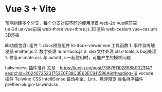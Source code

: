 # Vue 3 + Vite


预期创建多个分支，每个分支对应不同的使用场景
    web-2d  vue纯前端  
    ue-2d   ue-vue前端
    web-three  vue+three.js 3D渲染
    web-cesium  vue+cesium 3D渲染

lib功能包含:
    组件 
        1. docx预览组件 kt-docx-viewer.vue
    工具函数
        1. 事件监听触发器 emitter.js
        2. 数字处理      num-tools.js
        3. xlsx文件处理   xlsx-tools.js
    bug处理
        1. 修复animate.css 与 autofit.js 一起使用时，可能产生的模糊问题

        

tailwindcss 插件推荐  文章 - https://juejin.cn/post/7387611028988002314?searchId=20240725231752E6F38C3E63EC911596A6#heading-19
    vscode 插件
        Tailwind CSS IntelliSense 自动补全、Lint、悬浮预览
    类名排序插件 prettier-plugin-tailwindcss